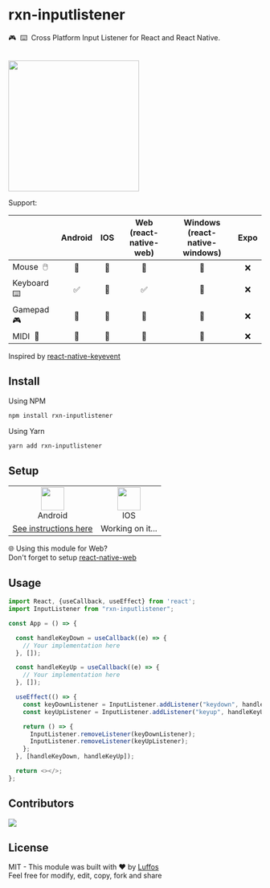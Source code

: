 # rxn-inputlistener
🎮‎ ‎ ⌨️‎ ‎ Cross Platform Input Listener for React and React Native.

<br/><a href="#"><img width="260px" src="http://www.animatedgif.net/underconstruction/anim0205-1_e0.gif"/></a>

Support:

|               | Android | IOS | Web <br/>(react-native-web) | Windows <br/>(react-native-windows) |  Expo  |
|----------------|:-------:|:---:|:----------------------:|:---------------------------------------:|:------:|
| Mouse‎ ‎ 🖱️    |    🚧  |  🚧  |            🚧        |                    🚧                   |   ❌  |
| Keyboard‎ ‎ ⌨️ |    ✅  |  🚧  |            ✅        |                    🚧                   |   ❌  |
| Gamepad‎ ‎ 🎮  |    🚧  |  🚧  |            🚧        |                    🚧                   |   ❌  |
| MIDI‎ ‎ 🎹     |    🚧  |  🚧  |            🚧        |                    🚧                   |   ❌  |

Inspired by [react-native-keyevent](https://github.com/kevinejohn/react-native-keyevent)

##  Install

Using NPM
```sh
npm install rxn-inputlistener
```

Using Yarn
```sh
yarn add rxn-inputlistener
```

## Setup

<table>
  <tr>
    <td align="center"><img width="46" src="https://cdn.vox-cdn.com/thumbor/kL-Z76ZSmU6AUOBanezRDqSQ7us=/1400x1400/filters:format(jpeg)/cdn.vox-cdn.com/uploads/chorus_asset/file/19086219/Android_logo_stacked__RGB_.jpg"/><br/>Android</td>
     <td align="center"><img width="46" src="https://encrypted-tbn0.gstatic.com/images?q=tbn:ANd9GcSfnunL1fJZICp_7tCdH7lqBZ6K8CXgBGFu4Q&usqp=CAU"/><br/>IOS</td>
  </tr>
  <tr>
    <td align="center"><a href="./docs/ANDROID_SETUP.md">See instructions here</a></td>
    <td align="center">Working on it...</td>
  </tr>
 </table>

🌐 Using this module for Web?<br/>Don't forget to setup [react-native-web](https://github.com/necolas/react-native-web)

## Usage

```typescript
import React, {useCallback, useEffect} from 'react';
import InputListener from "rxn-inputlistener";

const App = () => {

  const handleKeyDown = useCallback((e) => {
    // Your implementation here
  }, []);

  const handleKeyUp = useCallback((e) => {
    // Your implementation here
  }, []);

  useEffect(() => {
    const keyDownListener = InputListener.addListener("keydown", handleKeyDown);
    const keyUpListener = InputListener.addListener("keyup", handleKeyUp);

    return () => {
      InputListener.removeListener(keyDownListener);
      InputListener.removeListener(keyUpListener);
    };
  }, [handleKeyDown, handleKeyUp]);

  return <></>;
};
```

## Contributors

<a href = "https://github.com/Luffos/rxn-inputlistener/graphs/contributors">
  <img src = "https://contrib.rocks/image?repo=Luffos/rxn-inputlistener"/>
</a>

##  License
MIT - This module was built with ❤️ by [Luffos](https://github.com/Luffos)<br/>Feel free for modify, edit, copy, fork and share
